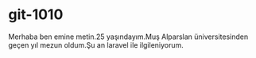 # git-1010
Merhaba ben emine metin.25 yaşındayım.Muş Alparslan üniversitesinden geçen yıl mezun oldum.Şu an laravel ile ilgileniyorum.

